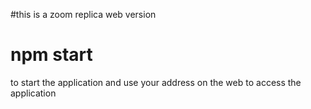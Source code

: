 #this is a zoom replica web version 

# npm start 
to start the application and use your address on the web to access the application 
